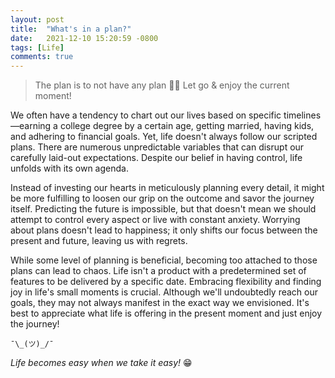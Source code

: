 ```yaml
---
layout: post
title:  "What's in a plan?"
date:   2021-12-10 15:20:59 -0800
tags: [Life]
comments: true
---
```


> The plan is to not have any plan ✌🏻 Let go & enjoy the current moment!

We often have a tendency to chart out our lives based on specific timelines—earning a college degree by a certain age, getting married, having kids, and adhering to financial goals. Yet, life doesn't always follow our scripted plans. There are numerous unpredictable variables that can disrupt our carefully laid-out expectations. Despite our belief in having control, life unfolds with its own agenda.

Instead of investing our hearts in meticulously planning every detail, it might be more fulfilling to loosen our grip on the outcome and savor the journey itself. Predicting the future is impossible, but that doesn't mean we should attempt to control every aspect or live with constant anxiety. Worrying about plans doesn't lead to happiness; it only shifts our focus between the present and future, leaving us with regrets.

While some level of planning is beneficial, becoming too attached to those plans can lead to chaos. Life isn't a product with a predetermined set of features to be delivered by a specific date. Embracing flexibility and finding joy in life's small moments is crucial. Although we'll undoubtedly reach our goals, they may not always manifest in the exact way we envisioned. It's best to appreciate what life is offering in the present moment and just enjoy the journey! 

`¯\_(ツ)_/¯`

*Life becomes easy when we take it easy!* 😁
